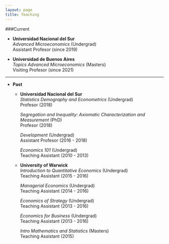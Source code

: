 ```yaml
---
layout: page
title: Teaching
---
```


###Current
- **Universidad Nacional del Sur**  
_Advanced Microeconomics_ (Undergrad)  
Assistant Profesor (since 2019)
  
- **Universidad de Buenos Aires**  
_Topics Advanced Microeconomics_ (Masters)  
Visiting Profesor (since 2021)
  
***

- **Past**
  - **Universidad Nacional del Sur**  
    _Statistics Demography and Econometrics_ (Undergrad)  
    Profesor (2018)
    
    _Segregation and Inequality: Axiomatic Characterization and Measurement_ (PhD)  
    Profesor (2018)

    _Development_ (Undergrad)  
    Assistant Profesor (2016 - 2018)
  
    _Economics 101_ (Undergrad)  
    Teaching Assistant (2010 - 2013)
    
  - **University of Warwick**  
    _Introduction to Quantitative Economics_ (Undergrad)  
    Teaching Assistant (2015 - 2016)
    
    _Managerial Economics_ (Undergrad)  
    Teaching Assistant (2014 - 2016)
    
    _Economics of Strategy_ (Undergrad)  
    Teaching Assistant (2013 - 2016)
    
    _Economics for Business_ (Undergrad)  
    Teaching Assistant (2013 - 2016)
    
    _Intro Mathematics and Statistics_ (Masters)  
    Teaching Assistant (2015)

